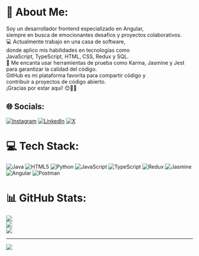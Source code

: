 # 💫 About Me:
Soy un desarrollador frontend especializado en Angular, <br>siempre en busca de emocionantes desafíos y proyectos colaborativos. <br>💻 Actualmente trabajo en una casa de software, <br>donde aplico mis habilidades en tecnologías como <br>JavaScript, TypeScript, HTML, CSS, Redux y SQL. <br>🚀 Me encanta usar herramientas de prueba como Karma, Jasmine y Jest <br>para garantizar la calidad del código. <br>GitHub es mi plataforma favorita para compartir código y <br>contribuir a proyectos de código abierto. <br>¡Gracias por estar aquí! 😊👨‍💻


## 🌐 Socials:
[![Instagram](https://img.shields.io/badge/Instagram-%23E4405F.svg?logo=Instagram&logoColor=white)](https://instagram.com/https://www.instagram.com/bautista_jhonatan/) [![LinkedIn](https://img.shields.io/badge/LinkedIn-%230077B5.svg?logo=linkedin&logoColor=white)](https://linkedin.com/in/https://www.linkedin.com/in/jhonatan-soto-441093177/) [![X](https://img.shields.io/badge/X-black.svg?logo=X&logoColor=white)](https://x.com/https://twitter.com/Bautistajhonata) 

# 💻 Tech Stack:
![Java](https://img.shields.io/badge/java-%23ED8B00.svg?style=for-the-badge&logo=openjdk&logoColor=white) ![HTML5](https://img.shields.io/badge/html5-%23E34F26.svg?style=for-the-badge&logo=html5&logoColor=white) ![Python](https://img.shields.io/badge/python-3670A0?style=for-the-badge&logo=python&logoColor=ffdd54) ![JavaScript](https://img.shields.io/badge/javascript-%23323330.svg?style=for-the-badge&logo=javascript&logoColor=%23F7DF1E) ![TypeScript](https://img.shields.io/badge/typescript-%23007ACC.svg?style=for-the-badge&logo=typescript&logoColor=white) ![Redux](https://img.shields.io/badge/redux-%23593d88.svg?style=for-the-badge&logo=redux&logoColor=white) ![Jasmine](https://img.shields.io/badge/jasmine-%238A4182.svg?style=for-the-badge&logo=jasmine&logoColor=white) ![Angular](https://img.shields.io/badge/angular-%23DD0031.svg?style=for-the-badge&logo=angular&logoColor=white) ![Postman](https://img.shields.io/badge/Postman-FF6C37?style=for-the-badge&logo=postman&logoColor=white)
# 📊 GitHub Stats:
![](https://github-readme-stats.vercel.app/api?username=jhonatansoto45&theme=dark&hide_border=false&include_all_commits=false&count_private=false)<br/>
![](https://github-readme-streak-stats.herokuapp.com/?user=jhonatansoto45&theme=dark&hide_border=false)<br/>
![](https://github-readme-stats.vercel.app/api/top-langs/?username=jhonatansoto45&theme=dark&hide_border=false&include_all_commits=false&count_private=false&layout=compact)

---
[![](https://visitcount.itsvg.in/api?id=jhonatansoto45&icon=0&color=0)](https://visitcount.itsvg.in)

<!-- Proudly created with GPRM ( https://gprm.itsvg.in ) -->
